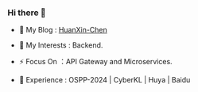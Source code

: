 ### Hi there 👋

<!--
**HuanXin-Chen/HuanXin-Chen** is a ✨ _special_ ✨ repository because its `README.md` (this file) appears on your GitHub profile.

Here are some ideas to get you started:

- 🔭 I’m currently working on AICG
- 🌱 I’m currently learning Java
- 👯 I’m looking to collaborate on ...
- 🤔 I’m looking for help with ...
- 💬 Ask me about ...
- 📫 How to reach me: ...
- 😄 Pronouns: ...
- ⚡ Fun fact: ...
-->
- 🔭 My Blog : [HuanXin-Chen](https://huanxin-chen.github.io)

- 🌱 My Interests : Backend.

- ⚡ Focus On ：API Gateway and Microservices.

- 👯 Experience : OSPP-2024 | CyberKL | Huya | Baidu
